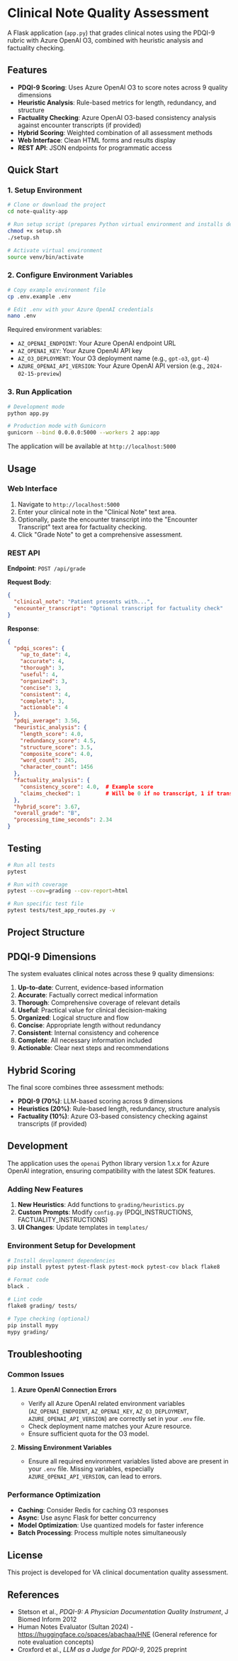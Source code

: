 # Clinical Note Quality Assessment

A Flask application (`app.py`) that grades clinical notes using the PDQI-9 rubric with Azure OpenAI O3, combined with heuristic analysis and factuality checking.

## Features

- **PDQI-9 Scoring**: Uses Azure OpenAI O3 to score notes across 9 quality dimensions
- **Heuristic Analysis**: Rule-based metrics for length, redundancy, and structure
- **Factuality Checking**: Azure OpenAI O3-based consistency analysis against encounter transcripts (if provided)
- **Hybrid Scoring**: Weighted combination of all assessment methods
- **Web Interface**: Clean HTML forms and results display
- **REST API**: JSON endpoints for programmatic access

## Quick Start

### 1. Setup Environment

```bash
# Clone or download the project
cd note-quality-app

# Run setup script (prepares Python virtual environment and installs dependencies)
chmod +x setup.sh
./setup.sh

# Activate virtual environment
source venv/bin/activate
```

### 2. Configure Environment Variables

```bash
# Copy example environment file
cp .env.example .env

# Edit .env with your Azure OpenAI credentials
nano .env
```

Required environment variables:
- `AZ_OPENAI_ENDPOINT`: Your Azure OpenAI endpoint URL
- `AZ_OPENAI_KEY`: Your Azure OpenAI API key
- `AZ_O3_DEPLOYMENT`: Your O3 deployment name (e.g., `gpt-o3`, `gpt-4`)
- `AZURE_OPENAI_API_VERSION`: Your Azure OpenAI API version (e.g., `2024-02-15-preview`)

### 3. Run Application

```bash
# Development mode
python app.py

# Production mode with Gunicorn
gunicorn --bind 0.0.0.0:5000 --workers 2 app:app
```

The application will be available at `http://localhost:5000`

## Usage

### Web Interface

1. Navigate to `http://localhost:5000`
2. Enter your clinical note in the "Clinical Note" text area.
3. Optionally, paste the encounter transcript into the "Encounter Transcript" text area for factuality checking.
4. Click "Grade Note" to get a comprehensive assessment.

### REST API

**Endpoint**: `POST /api/grade`

**Request Body**:
```json
{
  "clinical_note": "Patient presents with...",
  "encounter_transcript": "Optional transcript for factuality check"
}
```

**Response**:
```json
{
  "pdqi_scores": {
    "up_to_date": 4,
    "accurate": 4,
    "thorough": 3,
    "useful": 4,
    "organized": 3,
    "concise": 3,
    "consistent": 4,
    "complete": 3,
    "actionable": 4
  },
  "pdqi_average": 3.56,
  "heuristic_analysis": {
    "length_score": 4.0,
    "redundancy_score": 4.5,
    "structure_score": 3.5,
    "composite_score": 4.0,
    "word_count": 245,
    "character_count": 1456
  },
  "factuality_analysis": {
    "consistency_score": 4.0,  # Example score
    "claims_checked": 1        # Will be 0 if no transcript, 1 if transcript provided
  },
  "hybrid_score": 3.67,
  "overall_grade": "B",
  "processing_time_seconds": 2.34
}
```

## Testing

```bash
# Run all tests
pytest

# Run with coverage
pytest --cov=grading --cov-report=html

# Run specific test file
pytest tests/test_app_routes.py -v
```

## Project Structure 

## PDQI-9 Dimensions

The system evaluates clinical notes across these 9 quality dimensions:

1. **Up-to-date**: Current, evidence-based information
2. **Accurate**: Factually correct medical information  
3. **Thorough**: Comprehensive coverage of relevant details
4. **Useful**: Practical value for clinical decision-making
5. **Organized**: Logical structure and flow
6. **Concise**: Appropriate length without redundancy
7. **Consistent**: Internal consistency and coherence
8. **Complete**: All necessary information included
9. **Actionable**: Clear next steps and recommendations

## Hybrid Scoring

The final score combines three assessment methods:

- **PDQI-9 (70%)**: LLM-based scoring across 9 dimensions
- **Heuristics (20%)**: Rule-based length, redundancy, structure analysis
- **Factuality (10%)**: Azure O3-based consistency checking against transcripts (if provided)

## Development

The application uses the `openai` Python library version 1.x.x for Azure OpenAI integration, ensuring compatibility with the latest SDK features.

### Adding New Features

1. **New Heuristics**: Add functions to `grading/heuristics.py`
2. **Custom Prompts**: Modify `config.py` (PDQI_INSTRUCTIONS, FACTUALITY_INSTRUCTIONS)
3. **UI Changes**: Update templates in `templates/`

### Environment Setup for Development

```bash
# Install development dependencies
pip install pytest pytest-flask pytest-mock pytest-cov black flake8

# Format code
black .

# Lint code  
flake8 grading/ tests/

# Type checking (optional)
pip install mypy
mypy grading/
```

## Troubleshooting

### Common Issues

1. **Azure OpenAI Connection Errors**
   - Verify all Azure OpenAI related environment variables (`AZ_OPENAI_ENDPOINT`, `AZ_OPENAI_KEY`, `AZ_O3_DEPLOYMENT`, `AZURE_OPENAI_API_VERSION`) are correctly set in your `.env` file.
   - Check deployment name matches your Azure resource.
   - Ensure sufficient quota for the O3 model.

2. **Missing Environment Variables**
   - Ensure all required environment variables listed above are present in your `.env` file. Missing variables, especially `AZURE_OPENAI_API_VERSION`, can lead to errors.

### Performance Optimization

- **Caching**: Consider Redis for caching O3 responses
- **Async**: Use async Flask for better concurrency
- **Model Optimization**: Use quantized models for faster inference
- **Batch Processing**: Process multiple notes simultaneously

## License

This project is developed for VA clinical documentation quality assessment.

## References

- Stetson et al., *PDQI-9: A Physician Documentation Quality Instrument*, J Biomed Inform 2012
- Human Notes Evaluator (Sultan 2024) - https://huggingface.co/spaces/abachaa/HNE (General reference for note evaluation concepts)
- Croxford et al., *LLM as a Judge for PDQI-9*, 2025 preprint 